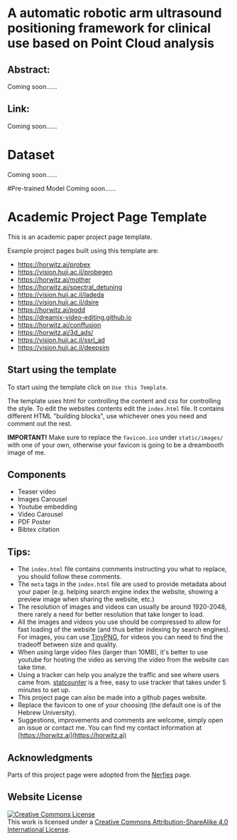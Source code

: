 # A automatic robotic arm ultrasound positioning framework for clinical use based on Point Cloud analysis
## Abstract:
Coming soon......
## Link:
Coming soon......

# Dataset
Coming soon......

#Pre-trained Model
Coming soon......












# Academic Project Page Template
This is an academic paper project page template.


Example project pages built using this template are:
- https://horwitz.ai/probex
- https://vision.huji.ac.il/probegen
- https://horwitz.ai/mother
- https://horwitz.ai/spectral_detuning
- https://vision.huji.ac.il/ladeda
- https://vision.huji.ac.il/dsire
- https://horwitz.ai/podd
- https://dreamix-video-editing.github.io
- https://horwitz.ai/conffusion
- https://horwitz.ai/3d_ads/
- https://vision.huji.ac.il/ssrl_ad
- https://vision.huji.ac.il/deepsim



## Start using the template
To start using the template click on `Use this Template`.

The template uses html for controlling the content and css for controlling the style. 
To edit the websites contents edit the `index.html` file. It contains different HTML "building blocks", use whichever ones you need and comment out the rest.  

**IMPORTANT!** Make sure to replace the `favicon.ico` under `static/images/` with one of your own, otherwise your favicon is going to be a dreambooth image of me.

## Components
- Teaser video
- Images Carousel
- Youtube embedding
- Video Carousel
- PDF Poster
- Bibtex citation

## Tips:
- The `index.html` file contains comments instructing you what to replace, you should follow these comments.
- The `meta` tags in the `index.html` file are used to provide metadata about your paper 
(e.g. helping search engine index the website, showing a preview image when sharing the website, etc.)
- The resolution of images and videos can usually be around 1920-2048, there rarely a need for better resolution that take longer to load. 
- All the images and videos you use should be compressed to allow for fast loading of the website (and thus better indexing by search engines). For images, you can use [TinyPNG](https://tinypng.com), for videos you can need to find the tradeoff between size and quality.
- When using large video files (larger than 10MB), it's better to use youtube for hosting the video as serving the video from the website can take time.
- Using a tracker can help you analyze the traffic and see where users came from. [statcounter](https://statcounter.com) is a free, easy to use tracker that takes under 5 minutes to set up. 
- This project page can also be made into a github pages website.
- Replace the favicon to one of your choosing (the default one is of the Hebrew University). 
- Suggestions, improvements and comments are welcome, simply open an issue or contact me. You can find my contact information at [https://horwitz.ai](https://horwitz.ai)

## Acknowledgments
Parts of this project page were adopted from the [Nerfies](https://nerfies.github.io/) page.

## Website License
<a rel="license" href="http://creativecommons.org/licenses/by-sa/4.0/"><img alt="Creative Commons License" style="border-width:0" src="https://i.creativecommons.org/l/by-sa/4.0/88x31.png" /></a><br />This work is licensed under a <a rel="license" href="http://creativecommons.org/licenses/by-sa/4.0/">Creative Commons Attribution-ShareAlike 4.0 International License</a>.

